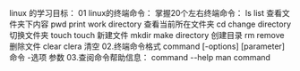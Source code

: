 linux 的学习目标：
01 linux的终端命令：
	掌握20个左右终端命令：
	ls     list     查看文件夹下内容
	pwd    print work directory   查看当前所在文件夹
	cd	change directory	切换文件夹
	touch	touch	新建文件
	mkdir	make directory	创建目录
	rm	remove	删除文件
	clear	clera   清空
02.终端命令格式
	command [-options] [parameter]
	命令   	-选项	参数
03.查阅命令帮助信息：
	command --help
  	man command
